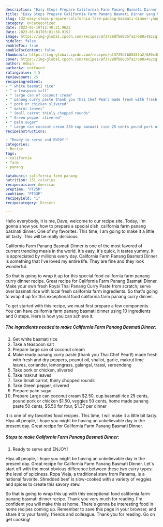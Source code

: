 ```yaml
---
description: "Easy Steps Prepare California Farm Panang Basmati Dinner yang Very Delicious}"
title: "Easy Steps Prepare California Farm Panang Basmati Dinner yang Very Delicious}"
slug: 132-easy-steps-prepare-california-farm-panang-basmati-dinner-yang-very-delicious
category: Uncategorized
date: 2023-05-19T12:40:21.962Z
date: 2023-05-01T05:01:38.919Z
image: https://img-global.cpcdn.com/recipes/af3729dfb8835fa2/680x482cq70/california-farm-panang-basmati-dinner-recipe-main-photo.jpg
hideToc: false
enableToc: true
enableTocContent: false
thumbnail: https://img-global.cpcdn.com/recipes/af3729dfb8835fa2/680x482cq70/california-farm-panang-basmati-dinner-recipe-main-photo.jpg
cover: https://img-global.cpcdn.com/recipes/af3729dfb8835fa2/680x482cq70/california-farm-panang-basmati-dinner-recipe-main-photo.jpg
author: Admin
authorAv: notfound
ratingvalue: 4.5
reviewcount: 25
recipeingredient:
- " white basmati rice"
- " a teaspoon salt"
- " large can of coconut cream"
- " panang curry paste thank you Thai Chef Pearl made fresh with fresh and dry peppers peanut oil shallot garlic makrut lime leaves coriander lemongrass galangal trassi seroendeng"
- " pork or chicken slivered"
- " makrut leaves"
- " Small carrot thinly chopped rounds"
- " Green pepper slivered"
- " palm sugar"
- " Large can coconut cream 250 cup basmati rice 25 cents pound pork or chicken 150 veggies 50 cents home made panang paste 50 cents 550 for four 137 per dinner"
recipeinstructions:

- "Ready to serve and ENJOY!"
categories:
- Recipe
tags:
- california
- farm
- panang

katakunci: california farm panang 
nutrition: 251 calories
recipecuisine: American
preptime: "PT25M"
cooktime: "PT33M"
recipeyield: "1"
recipecategory: Dessert

---
```



Hello everybody, it is me, Dave, welcome to our recipe site. Today, I'm gonna show you how to prepare a special dish, california farm panang basmati dinner. One of my favorites. This time, I am going to make it a little bit tasty. This will be really delicious.

California Farm Panang Basmati Dinner is one of the most favored of current trending meals in the world. It's easy, it's quick, it tastes yummy. It is appreciated by millions every day. California Farm Panang Basmati Dinner is something that I've loved my entire life. They are fine and they look wonderful.

So that is going to wrap it up for this special food california farm panang curry dinner recipe. Great recipe for California Farm Panang Basmati Dinner. Make your own fresh Royal Thai Panang Curry Paste from scratch, serve over basmati rice with local fresh california farm ingredients. So that&#39;s going to wrap it up for this exceptional food california farm panang curry dinner.


To get started with this recipe, we must first prepare a few components. You can have california farm panang basmati dinner using 10 ingredients and 0 steps. Here is how you can achieve it.

<!--inarticleads1-->

##### The ingredients needed to make California Farm Panang Basmati Dinner:

1. Get  white basmati rice
1. Take  a teaspoon salt
1. Prepare  large can of coconut cream
1. Make ready  panang curry paste (thank you Thai Chef Pearl!) made fresh with fresh and dry peppers, peanut oil, shallot, garlic, makrut lime leaves, coriander, lemongrass, galangal, trassi, seroendeng
1. Take  pork or chicken, slivered
1. Take  makrut leaves
1. Take  Small carrot, thinly chopped rounds
1. Take  Green pepper, slivered
1. Prepare  palm sugar
1. Prepare  Large can coconut cream $2.50, cup basmati rice 25 cents, pound pork or chicken $1.50, veggies 50 cents, home made panang paste 50 cents, $5.50 for four, $1.37 per dinner


It is one of my favorites food recipes. This time, I will make it a little bit tasty. Hiya all people, I hope you might be having an unbelievable day in the present day. Great recipe for California Farm Panang Basmati Dinner. 

<!--inarticleads2-->

##### Steps to make California Farm Panang Basmati Dinner:


1. Ready to serve and ENJOY!

Hiya all people, I hope you might be having an unbelievable day in the present day. Great recipe for California Farm Panang Basmati Dinner. Let&#39;s start off with the most obvious difference between these two curry types: the level of spiciness. Ropa Vieja, a traditional stew from Panama, is a national favorite. Shredded beef is slow-cooked with a variety of veggies and spices to create this savory stew. 

So that is going to wrap this up with this exceptional food california farm panang basmati dinner recipe. Thank you very much for reading. I'm confident you will make this at home. There's gonna be interesting food in home recipes coming up. Remember to save this page in your browser, and share it to your family, friends and colleague. Thank you for reading. Go on get cooking!
